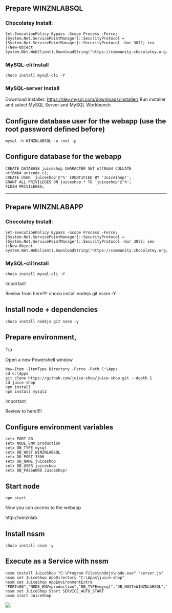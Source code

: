## Prepare WINZNLABSQL
### Chocolatey Install:
```
Set-ExecutionPolicy Bypass -Scope Process -Force; [System.Net.ServicePointManager]::SecurityProtocol = [System.Net.ServicePointManager]::SecurityProtocol -bor 3072; iex ((New-Object System.Net.WebClient).DownloadString('https://community.chocolatey.org/install.ps1'))
```
### MySQL-cli Install
```
choco install mysql-cli -Y
```

### MySQL-server Install

Download installer:
https://dev.mysql.com/downloads/installer/
Run installer and select MySQL Server and MySQL Workbench

## Configure database user for the webapp (use the root password defined before)
```
mysql -h WINZNLABSQL -u root -p
```

## Configure database for the webapp
```
CREATE DATABASE juiceshop CHARACTER SET utf8mb4 COLLATE utf8mb4_unicode_ci;
CREATE USER 'juiceshop'@'%' IDENTIFIED BY 'Ju1ce$hop!';
GRANT ALL PRIVILEGES ON juiceshop.* TO 'juiceshop'@'%';
FLUSH PRIVILEGES;
```
---
## Prepare WINZNLABAPP
### Chocolatey Install:
```
Set-ExecutionPolicy Bypass -Scope Process -Force; [System.Net.ServicePointManager]::SecurityProtocol = [System.Net.ServicePointManager]::SecurityProtocol -bor 3072; iex ((New-Object System.Net.WebClient).DownloadString('https://community.chocolatey.org/install.ps1'))
```
### MySQL-cli Install
```
choco install mysql-cli -Y
```
> [!IMPORTANT]
> Review from here!!!!
choco install nodejs git nssm -Y


## Install node + dependencies
```
choco install nodejs git nssm -y
```
## Prepare environment,
> [!TIP]
Open a new Powershell window
```
New-Item -ItemType Directory -Force -Path C:\Apps
cd C:\Apps
git clone https://github.com/juice-shop/juice-shop.git --depth 1
cd juice-shop
npm install
npm install mysql2
```
> [!IMPORTANT]
> Review to here!!!!
## Configure environment variables

```
setx PORT 80
setx NODE_ENV production
setx DB_TYPE mysql
setx DB_HOST WINZNLABSQL
setx DB_PORT 3306
setx DB_NAME juiceshop
setx DB_USER juiceshop
setx DB_PASSWORD Ju1ce$hop!
```
## Start node
```
npm start
```
Now you can access to the webapp

http://winznlab


## Install nssm
```
choco install nssm -y
```
## Execute as a Service with nssm

```
nssm install JuiceShop "C:\Program Files\nodejs\node.exe" "server.js"
nssm set JuiceShop AppDirectory "C:\Apps\juice-shop"
nssm set JuiceShop AppEnvironmentExtra "PORT=80","NODE_ENV=production","DB_TYPE=mysql","DB_HOST=WINZNLABSQL","DB_PORT=3306","DB_NAME=juiceshop","DB_USER=juiceshop","DB_PASSWORD=Ju1ce$hop!"
nssm set JuiceShop Start SERVICE_AUTO_START
nssm start JuiceShop
```
![](https://myoctocat.com/assets/images/base-octocat.svg)
